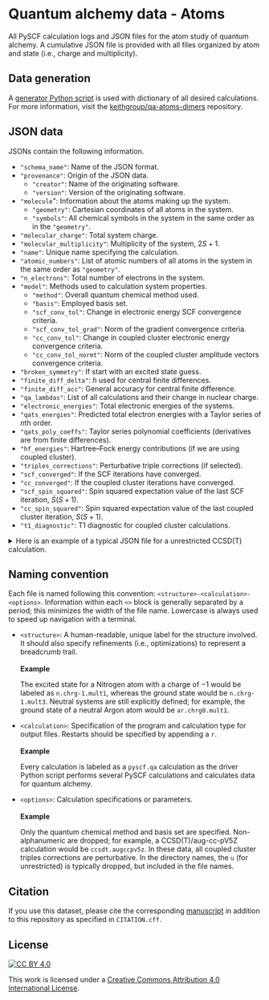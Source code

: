 # Quantum alchemy data - Atoms

All PySCF calculation logs and JSON files for the atom study of quantum alchemy.
A cumulative JSON file is provided with all files organized by atom and state (i.e., charge and multiplicity).

## Data generation

A [generator Python script](https://github.com/keithgroup/qa-atoms-dimers/blob/main/scripts/pyscf-calc-generator/generate-pyscf.qa-calculations.py) is used with dictionary of all desired calculations.
For more information, visit the [keithgroup/qa-atoms-dimers](https://github.com/keithgroup/qa-atoms-dimers) repository.

## JSON data

JSONs contain the following information.

- `"schema_name"`: Name of the JSON format.
- `"provenance"`: Origin of the JSON data.
    - `"creator"`: Name of the originating software.
    - `"version"`: Version of the originating software.
- `"molecule`": Information about the atoms making up the system.
    - `"geometry"`: Cartesian coordinates of all atoms in the system.
    - `"symbols"`: All chemical symbols in the system in the same order as in the `"geometry"`.
- `"molecular_charge"`: Total system charge.
- `"molecular_multiplicity"`: Multiplicity of the system, $2S + 1$.
- `"name"`: Unique name specifying the calculation.
- `"atomic_numbers"`: List of atomic numbers of all atoms in the system in the same order as `"geometry"`.
- `"n_electrons"`: Total number of electrons in the system.
- `"model"`: Methods used to calculation system properties.
    - `"method"`: Overall quantum chemical method used.
    - `"basis"`: Employed basis set.
    - `"scf_conv_tol"`: Change in electronic energy SCF convergence criteria.
    - `"scf_conv_tol_grad"`: Norm of the gradient convergence criteria.
    - `"cc_conv_tol"`: Change in coupled cluster electronic energy convergence criteria.
    - `"cc_conv_tol_normt"`: Norm of the coupled cluster amplitude vectors convergence criteria.
- `"broken_symmetry"`: If start with an excited state guess.
- `"finite_diff_delta"`: $h$ used for central finite differences.
- `"finite_diff_acc"`: General accuracy for central finite difference.
- `"qa_lambdas"`: List of all calculations and their change in nuclear charge.
- `"electronic_energies"`: Total electronic energies of the systems.
- `"qats_energies"`: Predicted total electron energies with a Taylor series of $n$th order.
- `"qats_poly_coeffs"`: Taylor series polynomial coefficients (derivatives are from finite differences).
- `"hf_energies"`: Hartree&ndash;Fock energy contributions (if we are using coupled cluster).
- `"triples_corrections"`: Perturbative triple corrections (if selected).
- `"scf_converged"`: If the SCF iterations have converged.
- `"cc_converged"`: If the coupled cluster iterations have converged.
- `"scf_spin_squared"`: Spin squared expectation value of the last SCF iteration, $S(S + 1)$.
- `"cc_spin_squared"`: Spin squared expectation value of the last coupled cluster iteration, $S(S + 1)$.
- `"t1_diagnostic"`: T1 diagnostic for coupled cluster calculations.

<details>
<summary>Here is an example of a typical JSON file for a unrestricted CCSD(T) calculation.</summary>

```json
{
    "schema_name": "pyscf_qa_output",
    "provenance": {
        "creator": "PySCF",
        "version": "1.7.6"
    },
    "molecule": {
        "geometry": [[0.0, 0.0, 0.0]],
        "symbols": [ "C" ]
    },
    "molecular_charge": 0,
    "molecular_multiplicity": 3,
    "name": "c.chrg0.mult3-pyscf-uccsdt.augccpv5z",
    "atomic_numbers": [ 6 ],
    "n_electrons": 6,
    "model": {
        "method": "UCCSD(T)",
        "basis": "aug-cc-pV5Z",
        "scf_conv_tol": 1e-09,
        "scf_conv_tol_grad": 1e-06,
        "cc_conv_tol": 1e-07,
        "cc_conv_tol_normt": 1e-05
    },
    "broken_symmetry": false,
    "finite_diff_delta": 0.01,
    "finite_diff_acc": 2,
    "qa_lambdas": [-2.0, -1.75, -1.5, -1.25, -1.0, -0.75, -0.5, -0.25, -0.02, -0.01, 0.0, 0.01, 0.02, 0.25, 0.5, 0.75, 1.0, 1.25, 1.5, 1.75, 2.0],
    "electronic_energies": [-14.484563521780775, -16.755012804999193, -19.20134196738246, -21.829474788173297, -24.64514044379976, -27.652478081221968, -30.851525517344523, -34.24087642997402, -37.52628463028216, -37.67275331139264, -37.81952364527374, -37.966595580511424, -38.11396906538776, -41.586662183011946, -45.5413920989799, -49.682572272882716, -54.00871704426481, -58.51791734854164, -63.207784803991316, -68.07542508517481, -73.11743600087422],
    "qats_energies": {
        "0": [-37.819523645273655, -37.819523645273655, -37.819523645273655, -37.819523645273655, -37.819523645273655, -37.819523645273655, -37.819523645273655, -37.819523645273655, -37.819523645273655, -37.819523645273655, -37.819523645273655, -37.819523645273655, -37.819523645273655, -37.819523645273655, -37.819523645273655, -37.819523645273655, -37.819523645273655, -37.819523645273655, -37.819523645273655, -37.819523645273655, -37.819523645273655],
        "1": [-8.435296733395269, -12.108325097380067, -15.781353461364866, -19.454381825349664, -23.127410189334462, -26.80043855331926, -30.47346691730406, -34.14649528128886, -37.52568137615487, -37.67260251071426, -37.819523645273655, -37.96644477983305, -38.11336591439244, -41.49255200925845, -45.16558037324325, -48.83860873722805, -52.51163710121285, -56.18466546519765, -59.857693829182445, -63.53072219316724, -67.20375055715203],
        "2": [-14.467323868458614, -16.72659587266294, -19.174368724837997, -21.810642424983783, -24.6354169731003, -27.648692369187543, -30.850468613245518, -34.24074570527422, -37.52628457886838, -37.67275331139264, -37.819523645273655, -37.966595580511424, -38.113969117105945, -41.58680243324382, -45.54258206918471, -49.68686255309633, -54.019643884978684, -58.540926064831766, -63.250709092655576, -68.14899296845012, -73.23577769221538],
        "3": [-14.53607851783985, -16.77265611629139, -19.203374592545707, -21.827428228055375, -24.64401130427295, -27.65231810265101, -30.8515429046421, -34.2408799916988, -37.52628464762303, -37.672753319986974, -37.819523645273655, -37.96659557191709, -38.113969048351294, -41.58666814681924, -45.54150777778813, -49.68323681963287, -54.01104955380603, -58.524140261760174, -63.221703224947866, -68.10293272482167, -73.16702304283415],
        "4": [-14.515783522525915, -16.760759562641784, -19.196953129184656, -21.824331457530178, -24.642742867065834, -27.65191676119094, -30.851463627316654, -34.24087503686595, -37.52628464742008, -37.672753319974284, -37.819523645273655, -37.966595571904406, -38.11396904814835, -41.5866631919864, -45.541428500462686, -49.682835478172805, -54.00978111659891, -58.52104349123498, -63.215281761586816, -68.09103617117208, -73.14672804752021]
    },
    "qats_poly_coeffs": [ -37.819523645273655, -14.692113455939193, -1.5080067837658362, 0.008594331172654771, 0.0012684372071210721 ],
    "hf_energies": [-14.384823062111412, -16.647391126113256, -19.08535962305732, -21.70762057554105, -24.52125552494976, -27.5280856336613, -30.726637565820834, -34.11546870729174, -37.4004800625491, -37.54693406161179, -37.693689950201474, -37.840747679181504, -37.98810719906119, -41.46055017353023, -45.41517698101154, -49.55644085249811, -53.88285636322785, -58.39250513343741, -63.08298400581805, -67.95137966032644, -72.99426752670709],
    "triples_corrections": [-0.003248126337486383, -0.00384691242808078, -0.004469037687967998, -0.004689170827925569, -0.004317286665632256, -0.003769377962233152, -0.0033525629716953925, -0.0030439965566141608, -0.0028170135950197836, -0.0028080630428685177, -0.002799179540999761, -0.002790362106286786, -0.0027816097744297716, -0.002596297149072977, -0.00242277885871379, -0.0022705761743076667, -0.002134486042245201, -0.00201115065069897, -0.0018981962500425552, -0.0017937696788774779, -0.001696304466383435],
    "scf_converged": [true, true, true, true, true, true, true, true, true, true, true, true, true, true, true, true, true, true, true, true, true],
    "cc_converged": [true, true, true, true, true, true, true, true, true, true, true, true, true, true, true, true, true, true, true, true, true],
    "scf_spin_squared": [2.030856731445663, 2.0182217759905625, 2.01144093646185, 2.0085838643013045, 2.0096626884968813, 2.011575572466355, 2.011940729805693, 2.0113555286046205, 2.010524756576609, 2.0104862468622113, 2.0104476404428686, 2.010408947144103, 2.0103701764832262, 2.0094751678454514, 2.0085479565856925, 2.007710249183533, 2.0069706506543104, 2.006321923108402, 2.0057530502989445, 2.005254214523824, 2.0048172984622736],
    "cc_spin_squared": [2.001160511292121, 2.0011728549991665, 2.0011077595680957, 2.000919589919363, 2.0006422376453354, 2.0004397807384544, 2.00031851416144, 2.000239145809311, 2.0001879595925254, 2.000186078459877, 2.0001842219748083, 2.0001823897211564, 2.0001805812920628, 2.000144745857075, 2.0001156265238293, 2.00009374700278, 2.0000770512451864, 2.0000641080590222, 2.0000539049215202, 2.0000457362431963, 2.000039107285555]
}
```

</details>

## Naming convention

Each file is named following this convention: `<structure>-<calculation>-<options>`.
Information within each `<>` block is generally separated by a period; this minimizes the width of the file name.
Lowercase is always used to speed up navigation with a terminal.

- `<structure>`: A human-readable, unique label for the structure involved.
    It should also specify refinements (i.e., optimizations) to represent a breadcrumb trail.
    <br><br>
    **Example**

    The excited state for a Nitrogen atom with a charge of $-1$ would be labeled as `n.chrg-1.mult1`, whereas the ground state would be `n.chrg-1.mult3`.
    Neutral systems are still explicitly defined; for example, the ground state of a neutral Argon atom would be `ar.chrg0.mult1`.

- `<calculation>`: Specification of the program and calculation type for output files.
    Restarts should be specified by appending a `r`.
    <br><br>
    **Example**

    Every calculation is labeled as a `pyscf.qa` calculation as the driver Python script performs several PySCF calculations and calculates data for quantum alchemy.

- `<options>`: Calculation specifications or parameters.
    <br><br>
    **Example**

    Only the quantum chemical method and basis set are specified.
    Non-alphanumeric are dropped; for example, a CCSD(T)/aug-cc-pV5Z calculation would be `ccsdt.augccpv5z`.
    In these data, all coupled cluster triples corrections are perturbative.
    In the directory names, the `u` (for unrestricted) is typically dropped, but included in the file names.

## Citation

If you use this dataset, please cite the corresponding [manuscript](https://doi.org/10.26434/chemrxiv-2021-3l4zh) in addition to this repository as specified in `CITATION.cff`.

## License

[![CC BY 4.0][cc-by-shield]][cc-by]

This work is licensed under a
[Creative Commons Attribution 4.0 International License][cc-by].

[cc-by]: http://creativecommons.org/licenses/by/4.0/
[cc-by-shield]: https://img.shields.io/badge/License-CC%20BY%204.0-lightgrey.svg
